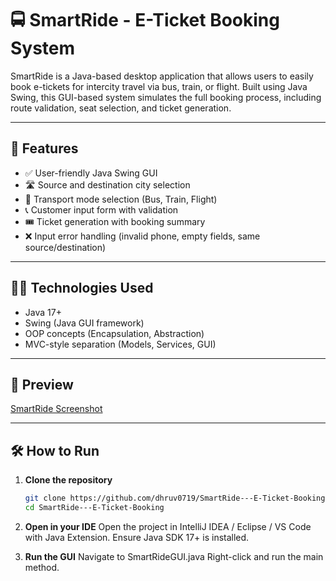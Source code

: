 # 🚍 SmartRide - E-Ticket Booking System

SmartRide is a Java-based desktop application that allows users to easily book e-tickets for intercity travel via bus, train, or flight. Built using Java Swing, this GUI-based system simulates the full booking process, including route validation, seat selection, and ticket generation.

---

## 🎯 Features

- ✅ User-friendly Java Swing GUI
- 🛣️ Source and destination city selection
- 🚆 Transport mode selection (Bus, Train, Flight)
- 📞 Customer input form with validation
- 🎟️ Ticket generation with booking summary
- ❌ Input error handling (invalid phone, empty fields, same source/destination)

---

## 🧑‍💻 Technologies Used

- Java 17+
- Swing (Java GUI framework)
- OOP concepts (Encapsulation, Abstraction)
- MVC-style separation (Models, Services, GUI)

---

## 📸 Preview

[SmartRide Screenshot](output.png) 

---

## 🛠️ How to Run

1. **Clone the repository**
   ```bash
   git clone https://github.com/dhruv0719/SmartRide---E-Ticket-Booking
   cd SmartRide---E-Ticket-Booking

2. **Open in your IDE**
   Open the project in IntelliJ IDEA / Eclipse / VS Code with Java Extension.
   Ensure Java SDK 17+ is installed.

3. **Run the GUI**
   Navigate to SmartRideGUI.java
   Right-click and run the main method.
